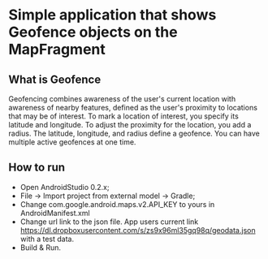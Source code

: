 Simple application that shows Geofence objects on the MapFragment
============

What is Geofence
------------
Geofencing combines awareness of the user's current location with awareness of nearby features, defined as the user's proximity to locations that may be of interest. To mark a location of interest, you specify its latitude and longitude. To adjust the proximity for the location, you add a radius. The latitude, longitude, and radius define a geofence. You can have multiple active geofences at one time.


How to run
------------
- Open AndroidStudio 0.2.x;
- File -> Import project from external model -> Gradle;
- Change com.google.android.maps.v2.API_KEY to yours in AndroidManifest.xml
- Change url link to the json file. App users current link https://dl.dropboxusercontent.com/s/zs9x96ml35gq98q/geodata.json with a test data.
- Build & Run.
